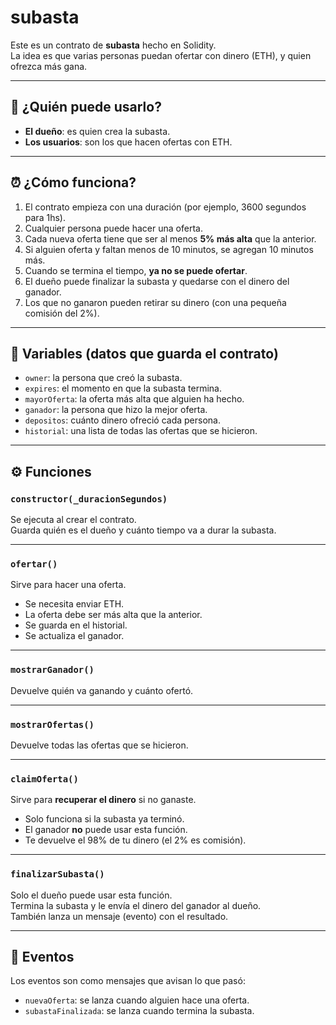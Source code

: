 # subasta
  Este es un contrato de **subasta** hecho en Solidity.  
La idea es que varias personas puedan ofertar con dinero (ETH), y quien ofrezca más gana.

---

## 👤 ¿Quién puede usarlo?

- **El dueño**: es quien crea la subasta.
- **Los usuarios**: son los que hacen ofertas con ETH.

---

## ⏰ ¿Cómo funciona?

1. El contrato empieza con una duración (por ejemplo, 3600 segundos para 1hs).
2. Cualquier persona puede hacer una oferta.
3. Cada nueva oferta tiene que ser al menos **5% más alta** que la anterior.
4. Si alguien oferta y faltan menos de 10 minutos, se agregan 10 minutos más.
5. Cuando se termina el tiempo, **ya no se puede ofertar**.
6. El dueño puede finalizar la subasta y quedarse con el dinero del ganador.
7. Los que no ganaron pueden retirar su dinero (con una pequeña comisión del 2%).

---

## 🔧 Variables (datos que guarda el contrato)

- `owner`: la persona que creó la subasta.
- `expires`: el momento en que la subasta termina.
- `mayorOferta`: la oferta más alta que alguien ha hecho.
- `ganador`: la persona que hizo la mejor oferta.
- `depositos`: cuánto dinero ofreció cada persona.
- `historial`: una lista de todas las ofertas que se hicieron.

---

## ⚙️ Funciones

### `constructor(_duracionSegundos)`
Se ejecuta al crear el contrato.  
Guarda quién es el dueño y cuánto tiempo va a durar la subasta.

---

### `ofertar()`
Sirve para hacer una oferta.  
- Se necesita enviar ETH.
- La oferta debe ser más alta que la anterior.
- Se guarda en el historial.
- Se actualiza el ganador.

---

### `mostrarGanador()`
Devuelve quién va ganando y cuánto ofertó.

---

### `mostrarOfertas()`
Devuelve todas las ofertas que se hicieron.

---

### `claimOferta()`
Sirve para **recuperar el dinero** si no ganaste.  
- Solo funciona si la subasta ya terminó.
- El ganador **no** puede usar esta función.
- Te devuelve el 98% de tu dinero (el 2% es comisión).

---

### `finalizarSubasta()`
Solo el dueño puede usar esta función.  
Termina la subasta y le envía el dinero del ganador al dueño.  
También lanza un mensaje (evento) con el resultado.

---

## 📢 Eventos

Los eventos son como mensajes que avisan lo que pasó:

- `nuevaOferta`: se lanza cuando alguien hace una oferta.
- `subastaFinalizada`: se lanza cuando termina la subasta.
